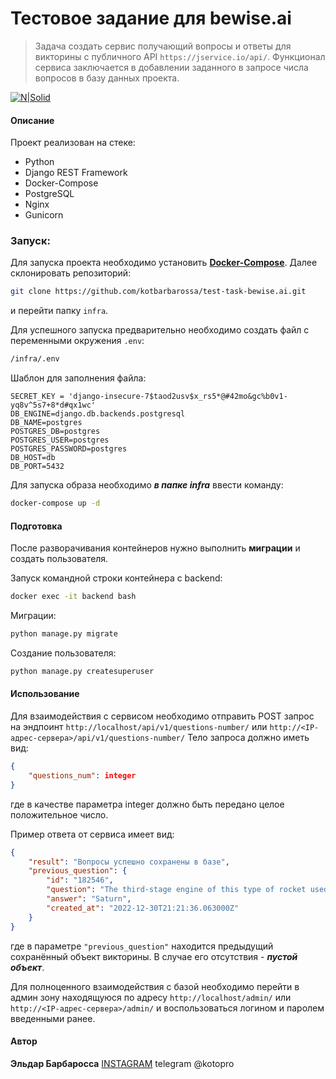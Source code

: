 # Тестовое задание для bewise.ai

> Задача создать сервис получающий вопросы и ответы для викторины с публичного API `https://jservice.io/api/`.
Функционал сервиса заключается в добавлении заданного в запросе числа вопросов в базу данных проекта.

[![N|Solid](https://jservice.io/images/trebek.png)](https://jservice.io/)

#### Описание

Проект реализован на стеке:
- Python
- Django REST Framework
- Docker-Compose
- PostgreSQL
- Nginx
- Gunicorn

### Запуск:

Для запуска проекта необходимо установить **[Docker-Compose]**.
Далее склонировать репозиторий:
```bash
git clone https://github.com/kotbarbarossa/test-task-bewise.ai.git
```
и перейти папку `infra`.

Для успешного запуска предварительно необходимо создать файл с переменными окружения `.env`:
```markdown
/infra/.env
```
Шаблон для заполнения файла:

```dotenv
SECRET_KEY = 'django-insecure-7$taod2usv$x_rs5*@#42mo&gc%b0v1-yq8v^5s7+8*d#qx1wc'
DB_ENGINE=django.db.backends.postgresql
DB_NAME=postgres
POSTGRES_DB=postgres
POSTGRES_USER=postgres
POSTGRES_PASSWORD=postgres
DB_HOST=db
DB_PORT=5432
```

Для запуска образа необходимо ***в папке infra*** ввести команду:
```sh
docker-compose up -d
```
#### Подготовка

После разворачивания контейнеров нужно выполнить **миграции** и создать пользователя.

Запуск командной строки контейнера с backend:
```sh
docker exec -it backend bash
```
Миграции:
```sh
python manage.py migrate
```
Создание пользователя:
```sh
python manage.py createsuperuser
```


#### Использование

Для взаимодействия с сервисом необходимо отправить POST запрос на эндпоинт `http://localhost/api/v1/questions-number/`
или
`http://<IP-адрес-сервера>/api/v1/questions-number/`
Тело запроса должно иметь вид:
```json
{
    "questions_num": integer
} 
```
где в качестве параметра integer должно быть передано целое положительное число.

Пример ответа от сервиса имеет вид:

```json
{
    "result": "Вопросы успешно сохранены в базе",
    "previous_question": {
        "id": "182546",
        "question": "The third-stage engine of this type of rocket used for Apollo flights to the moon kicked things to 25,000 MPH",
        "answer": "Saturn",
        "created_at": "2022-12-30T21:21:36.063000Z"
    }
}
```

где в параметре `"previous_question"` находится предыдущий сохранённый объект викторины. В случае его отсутствия - ***пустой объект***.

Для полноценного взаимодействия с базой необходимо перейти в админ зону находящуюся по адресу `http://localhost/admin/` или `http://<IP-адрес-сервера>/admin/`
и воспользоваться логином и паролем введенными ранее.

#### Автор 

**Эльдар Барбаросса** 
[INSTAGRAM]
telegram @kotopro

[//]: # (links)

[youtube]: https://www.youtube.com/channel/UC0NWbtRrU1YvsCP_0Slq-9A/
[INSTAGRAM]: https://instagram.com/kot.barbarossa?igshid=YmMyMTA2M2Y=
[Docker-Compose]: <https://docs.docker.com/compose/>
